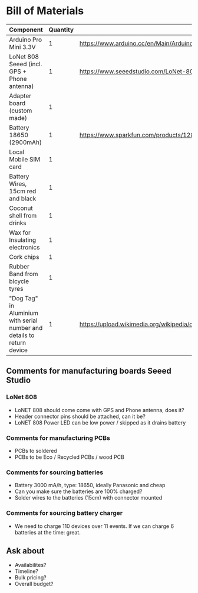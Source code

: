 # Bill of Materials
| Component             | Quantity | Link                                                                  |
| --------------------- | ---------| ----------------------------------------------------------------------|
| Arduino Pro Mini 3.3V | 1 | https://www.arduino.cc/en/Main/ArduinoBoardProMini |
| LoNet 808 Seeed (incl. GPS + Phone antenna) | 1 | https://www.seeedstudio.com/LoNet-808-Mini-GSM%26amp%3BGPRS-%2B-GPS-Breakout-p-2493.html |
| Adapter board (custom made) | 1 | 
| Battery 18650 (2900mAh) | 1 | https://www.sparkfun.com/products/12895 |
| Local Mobile SIM card | 1 | |
| Battery Wires, 15cm red and black | 1 | |
| Coconut shell from drinks | 1 | |
| Wax for Insulating electronics | 1 | |
| Cork chips | 1 | |
| Rubber Band from bicycle tyres | 1 | |
| "Dog Tag" in Aluminium with serial number and details to return device | 1 | https://upload.wikimedia.org/wikipedia/commons/2/2b/US_Dog_Tag_with_Surname%2C_First_name%2C_Social_Security_number%2C_Blood_type%2C_Religion.jpg |

## Comments for manufacturing boards Seeed Studio
### LoNet 808
- LoNET 808 should come come with GPS and Phone antenna, does it?
- Header connector pins should be attached, can it be?
- LoNET 808 Power LED can be low power / skipped as it drains battery

### Comments for manufacturing PCBs
- PCBs to soldered
- PCBs to be Eco / Recycled PCBs / wood PCB

### Comments for sourcing batteries
- Battery 3000 mA/h, type: 18650, ideally Panasonic and cheap
- Can you make sure the batteries are 100% charged?
- Solder wires to the batteries (15cm) with connector mounted

### Comments for sourcing battery charger
- We need to charge 110 devices over 11 events. If we can charge 6 batteries at the time: great.

## Ask about
- Availabilites?
- Timeline?
- Bulk pricing?
- Overall budget?
